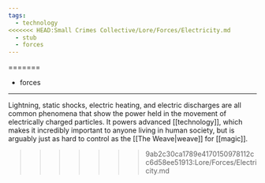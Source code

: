```yaml
---
tags:
  - technology
<<<<<<< HEAD:Small Crimes Collective/Lore/Forces/Electricity.md
  - stub
  - forces
---
```

=======
  - forces
---
Lightning, static shocks, electric heating, and electric discharges are all common phenomena that show the power held in the movement of electrically charged particles. It powers advanced [[technology]], which makes it incredibly important to anyone living in human society, but is arguably just as hard to control as the [[The Weave|weave]] for [[magic]].
>>>>>>> 9ab2c30ca1789e4170150978112cc6d58ee51913:Lore/Forces/Electricity.md
